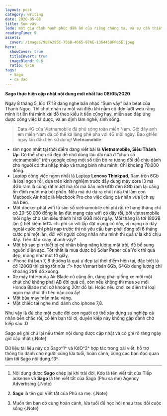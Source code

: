 ```yaml
---
layout: post
category: writing
date: 2020-05-08
title: Sum vầy
lede: một gia đình hạnh phúc đầm ấm của riêng chúng ta, và sự cần thiết để chuẩn bị cho việc đó diễn ra như thế nào tuỳ thuộc vào những cơ cầu dưới đây
readingTime: 9
assets:
  cover: /images/9BFA295C-756B-4665-97AE-136445BFF06E.jpeg
hero:
  showCover: true
  titleInvert: true
  imageBlend: 0.6
  ratio: 9/16
tags:
  - Sago
  - ca dao
---
```

**Sago thực hiện cập nhật nội dung mới nhất lúc 08/05/2020**

Ngày 8 tháng 5, lúc 17:18 đang nghe bản nhạc “Sum vầy” bản beat của Thanh Ngọc. Thì chợt nhận ra một vài điều khi nằm cô đơn lướt web rằng mình ít tiền thì mình xài đồ theo kiểu ít tiền cũng hay, miễn sao đáp ứng được công việc là được, và an định làm nghề, sinh sống.

> Data 4G của Vietnamobile đã phủ sóng toàn miền Nam. Giờ đây anh em miền Nam đã có thể xả láng phê pha với 4G mỗi ngày. Bao ghiền ngay lần đầu tiên sử dụng!
> **Vietnamobile**.

<Media ratio="844/1500" image="/images/9BFA295C-756B-4665-97AE-136445BFF06E.jpeg"/>

- sim ngon nhất tại thời điểm đang viết bài là **Vietnamobile, Siêu Thánh Up**. Có thể chọn số đẹp dễ nhớ dùng lâu dài nữa ở “chọn số vietnamobile” trên google cùng một số tiền bỏ ra tương đối dễ chịu dành cho người có thu nhập thấp và trung bình như mình. Chỉ khoảng 70.000 đồng.
- Laptop công việc ngon nhất là Laptop **Lenovo Thinkpad**, Ram trên 6Gb là loại ngon rồi, dựa trên kinh nghiệm trước đây dùng máy core i3 mà 4Gb ram là cũng rất mượt mà rồi mà bản mới 6Gb đến 8Gb ram lại càng ổn định mượt mà bội phần. Nếu mà dư dả ra chút nữa thì làm con Macbook Air hoặc là Macbook Pro cho việc dùng cá nhân vừa lịch sự mà bền.
- Một docker phát wifi từ sim số vietnamobile chi phí rất rẻ hàng tháng chỉ có 20-50.000 đồng là ăn đứt mạng cáp wifi có dây rồi, bởi vietnamobile mỗi ngày cho sim siêu thánh hi tới 6GB mỗi ngày. Mỗi tháng là tới 180GB lận :) tiết kiệm 50% chi phí so với lắp đặt mạng có dây, vì mạng có dây ngoài cước phí phải nạp trước thì nó yêu cầu bạn phải đóng tới 6 tháng cước phí một lần, đối với người công nhân như mình thì quá ư là khó chịu đấy. Tiền đâu xoay nhanh vậy?
- Một bộ sạc pin thiết bị cá nhân bằng năng lượng mặt trời, để bổ sung nguồn điện sạc. Tốt nhất là mua được bộ Solar Paper của Yolk thì quá đẹp, mỏng như một tờ giấy.
- iPhone thì bản 7, 8 thường là quá ư đẹp tại thời điểm hiện tại, đặc biệt là cỡ 128GB thì càng tốt nữa :”> hợc Vsmart bản 6Gb, 64Gb dung lượng chỉ khoảng 2tr8 đổ xuống.
- Xe máy thì Honda Air Blade cũ cũng ổn, dáng phải giống xe mới một chút chứ không phải AB đời quá cổ, còn nếu không thì mua xe mới Honda Blade mới cỡ khoảng 20tr đổ lại. Hoặc nếu chơi xe điện thì loại ngon mà chơi thì tiền nào của ấy!
- Một bùa may mắn màu vàng.
- Một chiếc tai nghe mới dành cho iphone 7,8.

Như vậy là đủ cho một cuộc đời con người có thể xây dựng sự nghiệp cá nhân bền chắc rồi, cố lên bạn tôi ơi, duyên kiếp này không gặp đành chờ kiếp sau :D

Sago sẽ ghi chú lại nếu thêm nội dung được cập nhật và có ghi rõ ràng ngày giờ cập nhật {.Note}

Dữ liệu tài liệu này do Sago^1^ và KdO^2^ hợp tác trong bài viết, hỗ trợ thông tin dành cho người cùng lứa tuổi, hoàn cảnh, cùng các bạn đọc quan tâm tới Sago nội dung.^3^.

---

1. Nội dung được **Sago** chép lại khi trải đời, Kdo là tên viết tắt của Tiếp adsense và **Sago** là tên viết tắt của Sago (Phu sa me) Agency Advertising {.Note}

2. **Sago** là tên gọi Viết tắt của Phù sa mẹ. {.Note}

3. Muốn tìm bạn có cùng hoàn cảnh, lứa tuổi để học hỏi nhau trau dồi cuộc sống {.Note}

<script>
import Media from "../../src/components/Media";

export default {
  components: { Media }
}
</script>
